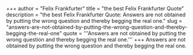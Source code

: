 +++
author = "Felix Frankfurter"
title = "the best Felix Frankfurter Quote"
description = "the best Felix Frankfurter Quote: Answers are not obtained by putting the wrong question and thereby begging the real one."
slug = "answers-are-not-obtained-by-putting-the-wrong-question-and-thereby-begging-the-real-one"
quote = '''Answers are not obtained by putting the wrong question and thereby begging the real one.'''
+++
Answers are not obtained by putting the wrong question and thereby begging the real one.
